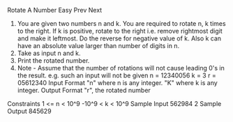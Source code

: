 
Rotate A Number
Easy  Prev   Next
1. You are given two numbers n and k. You are required to rotate n, k times to the right. If k is positive, rotate to the right i.e. remove rightmost digit and make it leftmost. Do the reverse for negative value of k. Also k can have an absolute value larger than number of digits in n.
2. Take as input n and k.
3. Print the rotated number.
4. Note - Assume that the number of rotations will not cause leading 0's in the result. e.g. such an input will not be given
   n = 12340056
   k = 3
   r = 05612340
Input Format
"n" where n is any integer.
"K" where k is any integer.
Output Format
"r", the rotated number

Constraints
1 <= n < 10^9
-10^9 < k < 10^9
Sample Input
562984
2
Sample Output
845629